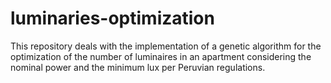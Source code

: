 # luminaries-optimization
This repository deals with the implementation of a genetic algorithm for the optimization of the number of luminaires in an apartment considering the nominal power and the minimum lux per Peruvian regulations.
